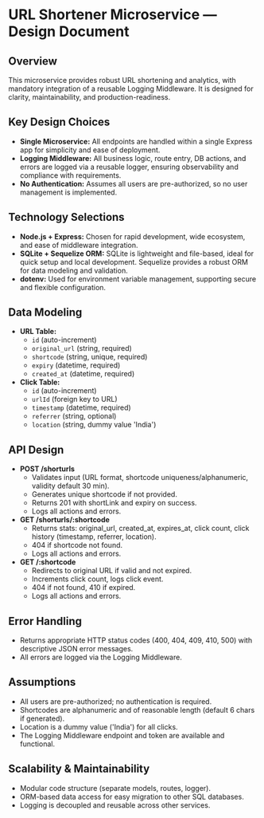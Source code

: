 # URL Shortener Microservice — Design Document

## Overview
This microservice provides robust URL shortening and analytics, with mandatory integration of a reusable Logging Middleware. It is designed for clarity, maintainability, and production-readiness.

## Key Design Choices
- **Single Microservice:** All endpoints are handled within a single Express app for simplicity and ease of deployment.
- **Logging Middleware:** All business logic, route entry, DB actions, and errors are logged via a reusable logger, ensuring observability and compliance with requirements.
- **No Authentication:** Assumes all users are pre-authorized, so no user management is implemented.

## Technology Selections
- **Node.js + Express:** Chosen for rapid development, wide ecosystem, and ease of middleware integration.
- **SQLite + Sequelize ORM:** SQLite is lightweight and file-based, ideal for quick setup and local development. Sequelize provides a robust ORM for data modeling and validation.
- **dotenv:** Used for environment variable management, supporting secure and flexible configuration.

## Data Modeling
- **URL Table:**
  - `id` (auto-increment)
  - `original_url` (string, required)
  - `shortcode` (string, unique, required)
  - `expiry` (datetime, required)
  - `created_at` (datetime, required)
- **Click Table:**
  - `id` (auto-increment)
  - `urlId` (foreign key to URL)
  - `timestamp` (datetime, required)
  - `referrer` (string, optional)
  - `location` (string, dummy value 'India')

## API Design
- **POST /shorturls**
  - Validates input (URL format, shortcode uniqueness/alphanumeric, validity default 30 min).
  - Generates unique shortcode if not provided.
  - Returns 201 with shortLink and expiry on success.
  - Logs all actions and errors.
- **GET /shorturls/:shortcode**
  - Returns stats: original_url, created_at, expires_at, click count, click history (timestamp, referrer, location).
  - 404 if shortcode not found.
  - Logs all actions and errors.
- **GET /:shortcode**
  - Redirects to original URL if valid and not expired.
  - Increments click count, logs click event.
  - 404 if not found, 410 if expired.
  - Logs all actions and errors.

## Error Handling
- Returns appropriate HTTP status codes (400, 404, 409, 410, 500) with descriptive JSON error messages.
- All errors are logged via the Logging Middleware.

## Assumptions
- All users are pre-authorized; no authentication is required.
- Shortcodes are alphanumeric and of reasonable length (default 6 chars if generated).
- Location is a dummy value ('India') for all clicks.
- The Logging Middleware endpoint and token are available and functional.

## Scalability & Maintainability
- Modular code structure (separate models, routes, logger).
- ORM-based data access for easy migration to other SQL databases.
- Logging is decoupled and reusable across other services. 